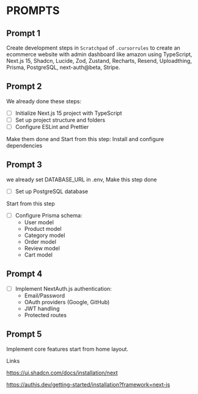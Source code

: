 # PROMPTS

## Prompt 1

Create development steps in `Scratchpad` of `.cursorrules` to create an ecommerce website with admin dashboard like amazon using TypeScript, Next.js 15, Shadcn, Lucide, Zod, Zustand, Recharts, Resend, Uploadthing, Prisma, PostgreSQL, next-auth@beta, Stripe.

## Prompt 2

We already done these steps:

- [ ] Initialize Next.js 15 project with TypeScript
- [ ] Set up project structure and folders
- [ ] Configure ESLint and Prettier

Make them done and Start from this step:
Install and configure dependencies

## Prompt 3

we already set DATABASE_URL in .env, Make this step done

- [ ] Set up PostgreSQL database

Start from this step

- [ ] Configure Prisma schema:
  - User model
  - Product model
  - Category model
  - Order model
  - Review model
  - Cart model

## Prompt 4

- [ ] Implement NextAuth.js authentication:
  - Email/Password
  - OAuth providers (Google, GitHub)
  - JWT handling
  - Protected routes

## Prompt 5

Implement core features start from home layout.


Links 

https://ui.shadcn.com/docs/installation/next

https://authjs.dev/getting-started/installation?framework=next-js